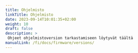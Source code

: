 ```yaml
---
title: Ohjelmisto
linkTitle: Ohjelmisto
date: 2023-09-14T10:01:35+02:00
weight: 10
draft: false
description: >
 Ohjeet ohjelmistoversion tarkastamiseen löytyvät täältä
manualLink: /fi/docs/firmware/versions/
---
```

<script>
  window.location.href = "/fi/docs/firmware/versions/";
</script>
